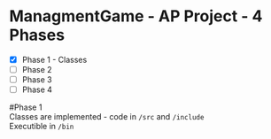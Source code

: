 # ManagmentGame - AP Project - 4 Phases

- [x] Phase 1 - Classes
- [ ] Phase 2
- [ ] Phase 3
- [ ] Phase 4

#Phase 1  
Classes are implemented - code in `/src` and `/include`  
Executible in `/bin`

